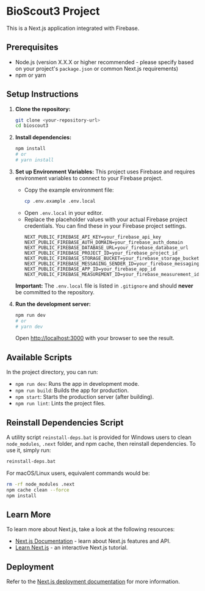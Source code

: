 # BioScout3 Project

This is a Next.js application integrated with Firebase.

## Prerequisites

- Node.js (version X.X.X or higher recommended - please specify based on your project's `package.json` or common Next.js requirements)
- npm or yarn

## Setup Instructions

1.  **Clone the repository:**
    ```bash
    git clone <your-repository-url>
    cd bioscout3
    ```

2.  **Install dependencies:**
    ```bash
    npm install
    # or
    # yarn install
    ```

3.  **Set up Environment Variables:**
    This project uses Firebase and requires environment variables to connect to your Firebase project.

    *   Copy the example environment file:
        ```bash
        cp .env.example .env.local
        ```
    *   Open `.env.local` in your editor.
    *   Replace the placeholder values with your actual Firebase project credentials. You can find these in your Firebase project settings.
        ```env
        NEXT_PUBLIC_FIREBASE_API_KEY=your_firebase_api_key
        NEXT_PUBLIC_FIREBASE_AUTH_DOMAIN=your_firebase_auth_domain
        NEXT_PUBLIC_FIREBASE_DATABASE_URL=your_firebase_database_url
        NEXT_PUBLIC_FIREBASE_PROJECT_ID=your_firebase_project_id
        NEXT_PUBLIC_FIREBASE_STORAGE_BUCKET=your_firebase_storage_bucket
        NEXT_PUBLIC_FIREBASE_MESSAGING_SENDER_ID=your_firebase_messaging_sender_id
        NEXT_PUBLIC_FIREBASE_APP_ID=your_firebase_app_id
        NEXT_PUBLIC_FIREBASE_MEASUREMENT_ID=your_firebase_measurement_id
        ```
    **Important:** The `.env.local` file is listed in `.gitignore` and should **never** be committed to the repository.

4.  **Run the development server:**
    ```bash
    npm run dev
    # or
    # yarn dev
    ```
    Open [http://localhost:3000](http://localhost:3000) with your browser to see the result.

## Available Scripts

In the project directory, you can run:

-   `npm run dev`: Runs the app in development mode.
-   `npm run build`: Builds the app for production.
-   `npm start`: Starts the production server (after building).
-   `npm run lint`: Lints the project files.

## Reinstall Dependencies Script

A utility script `reinstall-deps.bat` is provided for Windows users to clean `node_modules`, `.next` folder, and npm cache, then reinstall dependencies. To use it, simply run:
```bash
reinstall-deps.bat
```
For macOS/Linux users, equivalent commands would be:
```bash
rm -rf node_modules .next
npm cache clean --force
npm install
```

## Learn More

To learn more about Next.js, take a look at the following resources:

-   [Next.js Documentation](https://nextjs.org/docs) - learn about Next.js features and API.
-   [Learn Next.js](https://nextjs.org/learn) - an interactive Next.js tutorial.

## Deployment

Refer to the [Next.js deployment documentation](https://nextjs.org/docs/deployment) for more information.
